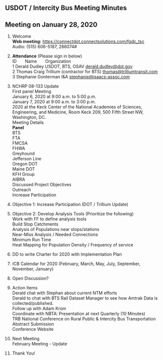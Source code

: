 
## USDOT / Intercity Bus Meeting Minutes   
## Meeting on January 28, 2020   

1. Welcome   
**Web meeting:** https://connectdot.connectsolutions.com/fgdc_tsc   
Audio: (515) 606-5187, 286074#   

2. **Attendance** (Please sign in below)    
ID &nbsp; &nbsp; &nbsp; Name &nbsp; &nbsp; &nbsp; Organization     
1  Derald Dudley   USDOT, BTS, OSAV   derald.dudley@dot.gov  
2  Thomas Craig  Trillium (contractor for BTS) thomas@trilliumtransit.com  
3  Stephanie Gonterman   I&A   stephanie@isaacs-assoc.com  

3. NCHRP 08-133 Update  
First panel Meeting   
January 6, 2020 at 9:00 a.m. to 5:00 p.m.  
January 7, 2020 at 9:00 a.m. to 3:00 p.m.  
2020 at the Keck Center of the National Academies of Sciences, Engineering, and Medicine, Room Keck 209, 500 Fifth Street NW, Washington, DC.  
Meeting Details  
**Panel**  
BTS  
FTA  
FMCSA  
FHWA      
Greyhound      
Jefferson Line  
Oregon DOT  
Maine DOT  
KFH Group  
AIBRA  
Discussed Project Objectives  
Outreach  
Increase Participation  
 
4. Objective 1: Increase Participation (DOT / Trillium Update)  
 
5. Objective 2: Develop Analysis Tools (Prioritize the following)   
Work with FF to define analysis tools  
Build Stop Catchments  
Analysis of Populations near stops/stations  
Near-Miss Analysis / Needed Connections  
Minimum Run Time  
Heat Mapping for Population Density / Frequency of service  
 
6. DD to write Charter for 2020 with Implementation Plan  

7. ICB Calendar for 2020 (February, March, May, July, September, November, January)  
 
8. Open Discussion?  
 
9. Action Items  
Derald chat with Stephan about current NTM efforts  
Derald to chat with BTS Rail Dataset Manager to see how Amtrak Data is collected/published.  
Follow up with Adam Krom  
Coordinate with NBTA: Presentation at next Quarterly (10 Minutes)  
TRB National Conference on Rural Public & Intercity Bus Transportation  
Abstract Submission  
Conference Website  
 
10. Next Meeting  
February Meeting - Update  

11. Thank You!  

